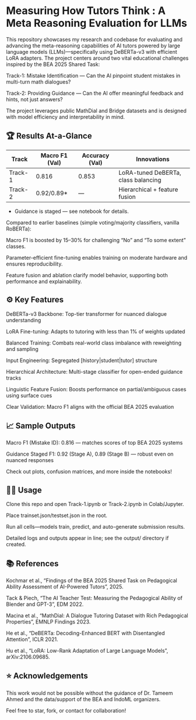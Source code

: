# Measuring How Tutors Think : A Meta Reasoning Evaluation for LLMs
This repository showcases my research and codebase for evaluating and advancing the meta-reasoning capabilities of AI tutors powered by large language models (LLMs)—specifically using DeBERTa-v3 with efficient LoRA adapters. The project centers around two vital educational challenges inspired by the BEA 2025 Shared Task:

Track-1: Mistake Identification — Can the AI pinpoint student mistakes in multi-turn math dialogues?

Track-2: Providing Guidance — Can the AI offer meaningful feedback and hints, not just answers?

The project leverages public MathDial and Bridge datasets and is designed with model efficiency and interpretability in mind.

## 🏆 Results At-a-Glance

| Track   | Macro F1 (Val) | Accuracy (Val) | Innovations                         |
| ------- | -------------- | -------------- | ----------------------------------- |
| Track-1 | 0.816          | 0.853          | LoRA-tuned DeBERTa, class balancing |
| Track-2 | 0.92/0.89*     | —              | Hierarchical + feature fusion       |

* Guidance is staged — see notebook for details.
  
Compared to earlier baselines (simple voting/majority classifiers, vanilla RoBERTa):

Macro F1 is boosted by 15–30% for challenging “No” and “To some extent” classes.

Parameter-efficient fine-tuning enables training on moderate hardware and ensures reproducibility.

Feature fusion and ablation clarify model behavior, supporting both performance and explainability.

## ⚙️ Key Features

DeBERTa-v3 Backbone: Top-tier transformer for nuanced dialogue understanding

LoRA Fine-tuning: Adapts to tutoring with less than 1% of weights updated

Balanced Training: Combats real-world class imbalance with reweighting and sampling

Input Engineering: Segregated [history|student|tutor] structure

Hierarchical Architecture: Multi-stage classifier for open-ended guidance tracks

Linguistic Feature Fusion: Boosts performance on partial/ambiguous cases using surface cues

Clear Validation: Macro F1 aligns with the official BEA 2025 evaluation

## 📈 Sample Outputs

Macro F1 (Mistake ID): 0.816 — matches scores of top BEA 2025 systems

Guidance Staged F1: 0.92 (Stage A), 0.89 (Stage B) — robust even on nuanced responses

Check out plots, confusion matrices, and more inside the notebooks!

## 🧑‍💻 Usage

Clone this repo and open Track-1.ipynb or Track-2.ipynb in Colab/Jupyter.

Place trainset.json/testset.json in the root.

Run all cells—models train, predict, and auto-generate submission results.

Detailed logs and outputs appear in line; see the output/ directory if created.

## 📚 References

Kochmar et al., “Findings of the BEA 2025 Shared Task on Pedagogical Ability Assessment of AI-Powered Tutors”, 2025.

Tack & Piech, “The AI Teacher Test: Measuring the Pedagogical Ability of Blender and GPT-3”, EDM 2022.

Macina et al., “MathDial: A Dialogue Tutoring Dataset with Rich Pedagogical Properties”, EMNLP Findings 2023.

He et al., “DeBERTa: Decoding-Enhanced BERT with Disentangled Attention”, ICLR 2021.

Hu et al., “LoRA: Low-Rank Adaptation of Large Language Models”, arXiv:2106.09685.

## ⭐ Acknowledgements

This work would not be possible without the guidance of Dr. Tameem Ahmed and the data/support of the BEA and IndoML organizers.

Feel free to star, fork, or contact for collaboration!
